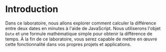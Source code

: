 # Introduction

Dans ce laboratoire, nous allons explorer comment calculer la différence entre deux dates en minutes à l'aide de JavaScript. Nous utiliserons l'objet `Date` et une formule mathématique simple pour obtenir la différence de temps. À la fin de ce laboratoire, vous serez capable de mettre en œuvre cette fonctionnalité dans vos propres projets et applications.
